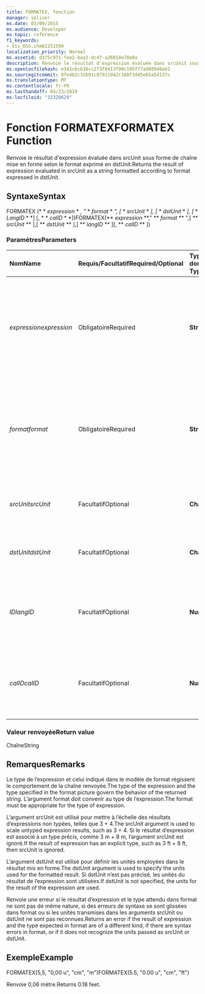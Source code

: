 ```yaml
---
title: FORMATEX, fonction
manager: soliver
ms.date: 03/09/2015
ms.audience: Developer
ms.topic: reference
f1_keywords:
- Vis_DSS.chm82251590
localization_priority: Normal
ms.assetid: d375c971-fee2-baa3-dc4f-a26018e70e8a
description: Renvoie le résultat d'expression évaluée dans srcUnit sous forme de chaîne mise en forme selon le format exprimé en dstUnit.
ms.openlocfilehash: e341cbcb16cc273f0413f98c195f77ad08946ab1
ms.sourcegitcommit: 8fe462c32b91c87911942c188f3445e85a54137c
ms.translationtype: MT
ms.contentlocale: fr-FR
ms.lasthandoff: 04/23/2019
ms.locfileid: "32328629"
---
```

# <a name="formatex-function"></a><span data-ttu-id="dde06-103">Fonction FORMATEX</span><span class="sxs-lookup"><span data-stu-id="dde06-103">FORMATEX Function</span></span>

<span data-ttu-id="dde06-104">Renvoie le résultat d'expression évaluée dans srcUnit sous forme de chaîne mise en forme selon le format exprimé en dstUnit.</span><span class="sxs-lookup"><span data-stu-id="dde06-104">Returns the result of expression evaluated in srcUnit as a string formatted according to format expressed in dstUnit.</span></span>
  
## <a name="syntax"></a><span data-ttu-id="dde06-105">Syntaxe</span><span class="sxs-lookup"><span data-stu-id="dde06-105">Syntax</span></span>

<span data-ttu-id="dde06-106">FORMATEX (\* \* *expression* \* *, "* \* *format* \* *", [* \* *srcUnit* \* *], [* \* *dstUnit* \* *], [* \* *LangID* \* \*] [, \* \* *calID* \* \*])</span><span class="sxs-lookup"><span data-stu-id="dde06-106">FORMATEX(\*\* *expression* \*\*," \*\* *format* \*\* ",[ \*\* *srcUnit* \*\* ],[ \*\* *dstUnit* \*\* ],[ \*\* *langID* \*\* ][, \*\* *calID* \*\* ])</span></span> 
  
### <a name="parameters"></a><span data-ttu-id="dde06-107">Paramètres</span><span class="sxs-lookup"><span data-stu-id="dde06-107">Parameters</span></span>

|<span data-ttu-id="dde06-108">**Nom**</span><span class="sxs-lookup"><span data-stu-id="dde06-108">**Name**</span></span>|<span data-ttu-id="dde06-109">**Requis/Facultatif**</span><span class="sxs-lookup"><span data-stu-id="dde06-109">**Required/Optional**</span></span>|<span data-ttu-id="dde06-110">**Type de données**</span><span class="sxs-lookup"><span data-stu-id="dde06-110">**Data Type**</span></span>|<span data-ttu-id="dde06-111">**Description**</span><span class="sxs-lookup"><span data-stu-id="dde06-111">**Description**</span></span>|
|:-----|:-----|:-----|:-----|
| <span data-ttu-id="dde06-112">_expression_</span><span class="sxs-lookup"><span data-stu-id="dde06-112">_expression_</span></span> <br/> |<span data-ttu-id="dde06-113">Obligatoire</span><span class="sxs-lookup"><span data-stu-id="dde06-113">Required</span></span>  <br/> |<span data-ttu-id="dde06-114">**String**</span><span class="sxs-lookup"><span data-stu-id="dde06-114">**String**</span></span> <br/> |<span data-ttu-id="dde06-115">Combinaison de constantes, d’opérateurs, de fonctions et de références à des cellules ShapeSheet constituant une valeur.</span><span class="sxs-lookup"><span data-stu-id="dde06-115">A combination of constants, operators, functions, and references to ShapeSheet cells that results in a value.</span></span>  <br/> |
| <span data-ttu-id="dde06-116">_format_</span><span class="sxs-lookup"><span data-stu-id="dde06-116">_format_</span></span> <br/> |<span data-ttu-id="dde06-117">Obligatoire</span><span class="sxs-lookup"><span data-stu-id="dde06-117">Required</span></span>  <br/> |<span data-ttu-id="dde06-118">**String**</span><span class="sxs-lookup"><span data-stu-id="dde06-118">**String**</span></span> <br/> |<span data-ttu-id="dde06-119">Image de format utilisée pour mettre en forme la chaîne.</span><span class="sxs-lookup"><span data-stu-id="dde06-119">The format picture used to format the string.</span></span> <span data-ttu-id="dde06-120">Pour plus d'informations sur la mise en forme des images, voir [à propos](about-format-pictures.md)de la mise en forme des images.</span><span class="sxs-lookup"><span data-stu-id="dde06-120">For more information about format pictures, see [About Format Pictures](about-format-pictures.md).</span></span>  <br/> |
| <span data-ttu-id="dde06-121">_srcUnit_</span><span class="sxs-lookup"><span data-stu-id="dde06-121">_srcUnit_</span></span> <br/> |<span data-ttu-id="dde06-122">Facultatif</span><span class="sxs-lookup"><span data-stu-id="dde06-122">Optional</span></span>  <br/> |<span data-ttu-id="dde06-123">**Chaîne**</span><span class="sxs-lookup"><span data-stu-id="dde06-123">**String**</span></span> <br/> | <span data-ttu-id="dde06-124">Unités utilisées pour calculer expression (po, cm, etc.).</span><span class="sxs-lookup"><span data-stu-id="dde06-124">Units used to evaluate expression (in, cm, and so forth).</span></span>  <br/> |
| <span data-ttu-id="dde06-125">_dstUnit_</span><span class="sxs-lookup"><span data-stu-id="dde06-125">_dstUnit_</span></span> <br/> |<span data-ttu-id="dde06-126">Facultatif</span><span class="sxs-lookup"><span data-stu-id="dde06-126">Optional</span></span>  <br/> |<span data-ttu-id="dde06-127">**Chaîne**</span><span class="sxs-lookup"><span data-stu-id="dde06-127">**String**</span></span> <br/> |<span data-ttu-id="dde06-128">Unités à utiliser pour le résultat d’expression (po, cm, etc.).</span><span class="sxs-lookup"><span data-stu-id="dde06-128">Units to use for the result of expression (in, cm, and so forth).</span></span>  <br/> |
| <span data-ttu-id="dde06-129">_ID_</span><span class="sxs-lookup"><span data-stu-id="dde06-129">_langID_</span></span> <br/> |<span data-ttu-id="dde06-130">Facultatif</span><span class="sxs-lookup"><span data-stu-id="dde06-130">Optional</span></span>  <br/> |<span data-ttu-id="dde06-131">**Number**</span><span class="sxs-lookup"><span data-stu-id="dde06-131">**Number**</span></span> <br/> |<span data-ttu-id="dde06-132">Langue utilisée lors de la mise en forme des dates/heures de Microsoft Office System.</span><span class="sxs-lookup"><span data-stu-id="dde06-132">The language used when formatting Microsoft Office System date/time pictures.</span></span>  <br/> |
| <span data-ttu-id="dde06-133">_calID_</span><span class="sxs-lookup"><span data-stu-id="dde06-133">_calID_</span></span> <br/> |<span data-ttu-id="dde06-134">Facultatif</span><span class="sxs-lookup"><span data-stu-id="dde06-134">Optional</span></span>  <br/> |<span data-ttu-id="dde06-135">**Number**</span><span class="sxs-lookup"><span data-stu-id="dde06-135">**Number**</span></span> <br/> |<span data-ttu-id="dde06-136">Calendrier utilisé lors de la mise en forme des dates/heures de Microsoft Office System.</span><span class="sxs-lookup"><span data-stu-id="dde06-136">The calendar used when formatting Microsoft Office System date/time pictures.</span></span>  <br/> |
   
### <a name="return-value"></a><span data-ttu-id="dde06-137">Valeur renvoyée</span><span class="sxs-lookup"><span data-stu-id="dde06-137">Return value</span></span>

<span data-ttu-id="dde06-138">Chaîne</span><span class="sxs-lookup"><span data-stu-id="dde06-138">String</span></span>
  
## <a name="remarks"></a><span data-ttu-id="dde06-139">Remarques</span><span class="sxs-lookup"><span data-stu-id="dde06-139">Remarks</span></span>

<span data-ttu-id="dde06-140">Le type de l’expression et celui indiqué dans le modèle de format régissent le comportement de la chaîne renvoyée.</span><span class="sxs-lookup"><span data-stu-id="dde06-140">The type of the expression and the type specified in the format picture govern the behavior of the returned string.</span></span> <span data-ttu-id="dde06-141">L’argument format doit convenir au type de l’expression.</span><span class="sxs-lookup"><span data-stu-id="dde06-141">The format must be appropriate for the type of expression.</span></span>
  
<span data-ttu-id="dde06-142">L’argument srcUnit est utilisé pour mettre à l’échelle des résultats d’expressions non typées, telles que 3 + 4.</span><span class="sxs-lookup"><span data-stu-id="dde06-142">The srcUnit argument is used to scale untyped expression results, such as 3 + 4.</span></span> <span data-ttu-id="dde06-143">Si le résultat d’expression est associé à un type précis, comme 3 m + 8 m, l’argument srcUnit est ignoré.</span><span class="sxs-lookup"><span data-stu-id="dde06-143">If the result of expression has an explicit type, such as 3 ft + 8 ft, then srcUnit is ignored.</span></span>
  
<span data-ttu-id="dde06-144">L’argument dstUnit est utilisé pour définir les unités employées dans le résultat mis en forme.</span><span class="sxs-lookup"><span data-stu-id="dde06-144">The dstUnit argument is used to specify the units used for the formatted result.</span></span> <span data-ttu-id="dde06-145">Si dstUnit n’est pas précisé, les unités du résultat de l’expression sont utilisées.</span><span class="sxs-lookup"><span data-stu-id="dde06-145">If dstUnit is not specified, the units for the result of the expression are used.</span></span>
  
<span data-ttu-id="dde06-146">Renvoie une erreur si le résultat d’expression et le type attendu dans format ne sont pas de même nature, si des erreurs de syntaxe se sont glissées dans format ou si les unités transmises dans les arguments srcUnit ou dstUnit ne sont pas reconnues.</span><span class="sxs-lookup"><span data-stu-id="dde06-146">Returns an error if the result of expression and the type expected in format are of a different kind, if there are syntax errors in format, or if it does not recognize the units passed as srcUnit or dstUnit.</span></span>
  
## <a name="example"></a><span data-ttu-id="dde06-147">Exemple</span><span class="sxs-lookup"><span data-stu-id="dde06-147">Example</span></span>

<span data-ttu-id="dde06-148">FORMATEX(5,5, "0,00 u", "cm", "m")</span><span class="sxs-lookup"><span data-stu-id="dde06-148">FORMATEX(5.5, "0.00 u", "cm", "ft")</span></span> 
  
<span data-ttu-id="dde06-149">Renvoie 0,06 mètre.</span><span class="sxs-lookup"><span data-stu-id="dde06-149">Returns 0.18 feet.</span></span> 
  

